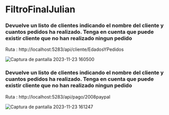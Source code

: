 # FiltroFinalJulian


###  Devuelve un listo de clientes indicando el nombre del cliente y cuantos pedidos ha realizado.  Tenga en cuenta que puede existir cliente que no han realizado ningun pedido

Ruta : http://localhost:5283/api/cliente/EdadosYPedidos

![Captura de pantalla 2023-11-23 160500](https://github.com/julianlpz69/FiltroFinalJulian/assets/131847060/e590f7d1-af0c-436b-a9c7-3cb3163ccdee)


###  Devuelve un listo de clientes indicando el nombre del cliente y cuantos pedidos ha realizado.  Tenga en cuenta que puede existir cliente que no han realizado ningun pedido

Ruta : http://localhost:5283/api/pago/2008paypal

![Captura de pantalla 2023-11-23 161247](https://github.com/julianlpz69/FiltroFinalJulian/assets/131847060/14dbb76d-9164-4c6e-a67e-47825291f6b3)
